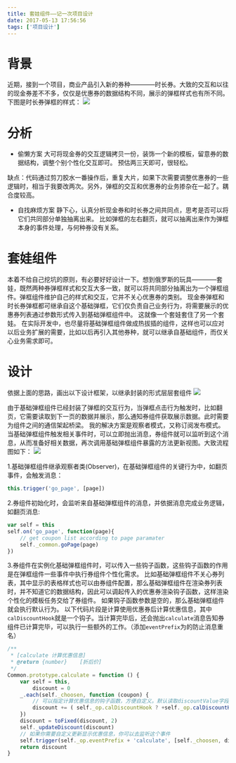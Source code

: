 ```yaml
---
title: 套娃组件——记一次项目设计
date: 2017-05-13 17:56:56
tags: ['项目设计']
---
```


# 背景
近期，接到一个项目，商业产品引入新的券种————时长券。大致的交互和以往的现金券差不不多，仅仅是优惠券的数据结构不同，展示的弹框样式也有所不同。
下图是时长券弹框的样式：
![](/img/时长券弹框样式.png)

# 分析
* 偷懒方案
大可将现金券的交互逻辑拷贝一份，装饰一个新的模板，留意券的数据结构，调整个别个性化交互即可。
预估两三天即可，很轻松。

缺点：代码通过剪刀胶水一番操作后，重复大片，如果下次需要调整优惠券的一些逻辑时，相当于我要改两次。另外，弹框的交互和优惠券的业务掺杂在一起了。耦合度较高。

* 自找麻烦方案
静下心，认真分析现金券和时长券之间共同点，思考是否可以将它们共同部分单独抽离出来。
比如弹框的左右翻页，就可以抽离出来作为弹框本身的事件处理，与何种券没有关系。


# 套娃组件
本着不给自己挖坑的原则，有必要好好设计一下。想到俄罗斯的玩具————套娃，既然两种券弹框样式和交互大多一致，就可以将共同部分抽离出为一个弹框组件。弹框组件维护自己的样式和交互，它并不关心优惠券的类别。
现金券弹框和时长券弹框都可继承自这个基础弹框，它们仅负责自己业务行为，将需要展示的优惠券列表通过参数形式传入到基础弹框组件中。
这就像一个套娃套住了另一个套娃。
在实际开发中，也尽量将基础弹框组件做成热拔插的组件，这样也可以应对以后业务扩展的需要，比如以后再引入其他券种，就可以继承自基础组件，而仅关心业务需求即可。

# 设计
依据上面的思路，画出以下设计框架，以继承封装的形式层层套组件
![](/img/优惠券套娃组件设计.png)

由于基础弹框组件已经封装了弹框的交互行为，当弹框点击行为触发时，比如翻页，它需要读取到下一页的数据并展示，那么通知券组件获取展示数据。此时需要为组件之间的通信架起桥梁。
我的解决方案是观察者模式，又称订阅发布模式。当基础弹框组件触发相关事件时，可以立即抛出消息，券组件就可以监听到这个消息，从而准备好相关数据，再次调用基础弹框组件暴露的方法更新视图。大致流程图如下：
![](/img/时长券组件消息通知.png)

1.基础弹框组件继承观察者类(Observer)，在基础弹框组件的关键行为中，如翻页事件，会触发消息：
```js
this.trigger('go_page', [page])
```
2.券组件初始化时，会监听来自基础弹框组件的消息，并依据消息完成业务逻辑，如翻页消息:
```js
var self = this
self.on('go_page', function(page){
    // get coupon list according to page paramater
    self._common.goPage(page)
})
```
3.券组件在实例化基础弹框组件时，可以传入一些钩子函数，这些钩子函数的作用是在弹框组件一些事件中执行券组件个性化需求。
比如基础弹框组件不关心券列表，其中显示的表格样式也可以由券组件配置，那么基础弹框组件在渲染券列表时，并不知道它的数据结构，因此可以调起传入的优惠券渲染钩子函数，这样渲染个性化的模板任务交给了券组件。
如果钩子函数参数是空的，那么基础弹框组件就会执行默认行为。
以下代码片段是计算使用优惠券后计算优惠信息，其中`calDiscountHook`就是一个钩子。当计算完毕后，还会抛出`calculate`消息告知券组件已计算完毕，可以执行一些额外的工作。（添加`eventPrefix`为的防止消息重名）
```js
/**
 * [calculate 计算优惠信息]
 * @return {number}    [折后价]
 */
Common.prototype.calculate = function () {
    var self = this,
        discount = 0
    _.each(self._choosen, function (coupon) {
        // 可以指定计算优惠信息的钩子函数，方便自定义。默认读取discountValue字段
        discount += ( self._op.calDiscountHook ? +self._op.calDiscountHook(coupon) : (+coupon.discountValue || 0) )
    })
    discount = toFixed(discount, 2)
    self._updateDiscount(discount)
    // 如果你需要自定义更新显示优惠信息，你可以去监听这个事件
    self.trigger(self._op.eventPrefix + 'calculate', [self._choosen, discount])
    return discount
}
```
